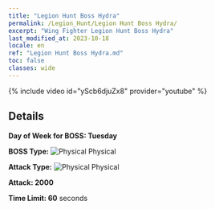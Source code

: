 ```yaml
---
title: "Legion Hunt Boss Hydra"
permalink: /Legion_Hunt/Legion Hunt Boss Hydra/
excerpt: "Wing Fighter Legion Hunt Boss Hydra"
last_modified_at: 2023-10-18
locale: en
ref: "Legion Hunt Boss Hydra.md"
toc: false
classes: wide
---
```



{% include video id="yScb6djuZx8" provider="youtube" %}

## Details

  **Day of Week for BOSS: Tuesday**

  **BOSS Type:** ![Physical](/images/common_sx_icon9.png) Physical

  **Attack Type:** ![Physical](/images/common_sx_icon9.png) Physical

  **Attack: 2000**

  **Time Limit: 60** seconds

